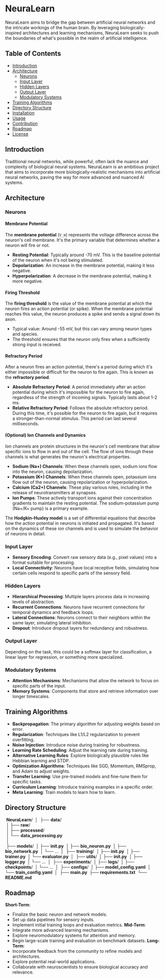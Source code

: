 # NeuraLearn

NeuraLearn aims to bridge the gap between artificial neural networks and the intricate workings of the human brain. By leveraging biologically-inspired architectures and learning mechanisms, NeuraLearn seeks to push the boundaries of what's possible in the realm of artificial intelligence.

## Table of Contents

- [Introduction](#introduction)
- [Architecture](#architecture)
  - [Neurons](#neurons)
  - [Input Layer](#input-layer)
  - [Hidden Layers](#hidden-layers)
  - [Output Layer](#output-layer)
  - [Modulatory Systems](#modulatory-systems)
- [Training Algorithms](#training-algorithms)
- [Directory Structure](#directory-structure)
- [Installation](#installation)
- [Usage](#usage)
- [Contribution](#contribution)
- [Roadmap](#roadmap)
- [License](#license)

## Introduction

Traditional neural networks, while powerful, often lack the nuance and complexity of biological neural systems. NeuraLearn is an ambitious project that aims to incorporate more biologically-realistic mechanisms into artificial neural networks, paving the way for more advanced and nuanced AI systems.

## Architecture

### Neurons

#### Membrane Potential

The **membrane potential** (`V_m`) represents the voltage difference across the neuron's cell membrane. It's the primary variable that determines whether a neuron will fire or not.

- **Resting Potential**: Typically around -70 mV. This is the baseline potential of the neuron when it's not being stimulated.
- **Depolarization**: An increase in the membrane potential, making it less negative.
- **Hyperpolarization**: A decrease in the membrane potential, making it more negative.

#### Firing Threshold

The **firing threshold** is the value of the membrane potential at which the neuron fires an action potential (or spike). When the membrane potential reaches this value, the neuron produces a spike and sends a signal down its axon.

- Typical value: Around -55 mV, but this can vary among neuron types and species.
- The threshold ensures that the neuron only fires when a sufficiently strong input is received.

#### Refractory Period

After a neuron fires an action potential, there's a period during which it's either impossible or difficult for the neuron to fire again. This is known as the **refractory period**.

- **Absolute Refractory Period**: A period immediately after an action potential during which it's impossible for the neuron to fire again, regardless of the strength of incoming signals. Typically lasts about 1-2 ms.
- **Relative Refractory Period**: Follows the absolute refractory period. During this time, it's possible for the neuron to fire again, but it requires a stronger-than-normal stimulus. This period can last several milliseconds.

#### (Optional) Ion Channels and Dynamics

Ion channels are protein structures in the neuron's cell membrane that allow specific ions to flow in and out of the cell. The flow of ions through these channels is what generates the neuron's electrical properties.

- **Sodium (Na+) Channels**: When these channels open, sodium ions flow into the neuron, causing depolarization.
- **Potassium (K+) Channels**: When these channels open, potassium ions flow out of the neuron, causing repolarization or hyperpolarization.
- **Calcium (Ca2+) Channels**: These play various roles, including in the release of neurotransmitters at synapses.
- **Ion Pumps**: These actively transport ions against their concentration gradients to maintain the resting potential. The sodium-potassium pump (Na+/K+ pump) is a primary example.

The **Hodgkin-Huxley model** is a set of differential equations that describe how the action potential in neurons is initiated and propagated. It's based on the dynamics of these ion channels and is used to simulate the behavior of neurons in detail.

### Input Layer

- **Sensory Encoding**: Convert raw sensory data (e.g., pixel values) into a format suitable for processing.
- **Local Connectivity**: Neurons have local receptive fields, simulating how certain cells respond to specific parts of the sensory field.

### Hidden Layers

- **Hierarchical Processing**: Multiple layers process data in increasing levels of abstraction.
- **Recurrent Connections**: Neurons have recurrent connections for temporal dynamics and feedback loops.
- **Lateral Connections**: Neurons connect to their neighbors within the same layer, simulating lateral inhibition.
- **Dropout**: Introduce dropout layers for redundancy and robustness.

### Output Layer

Depending on the task, this could be a softmax layer for classification, a linear layer for regression, or something more specialized.

### Modulatory Systems

- **Attention Mechanisms**: Mechanisms that allow the network to focus on specific parts of the input.
- **Memory Systems**: Components that store and retrieve information over longer timescales.

## Training Algorithms

- **Backpropagation**: The primary algorithm for adjusting weights based on error.
- **Regularization**: Techniques like L1/L2 regularization to prevent overfitting.
- **Noise Injection**: Introduce noise during training for robustness.
- **Learning Rate Scheduling**: Adjust the learning rate during training.
- **Alternative Learning Rules**: Explore biologically plausible rules like Hebbian learning and STDP.
- **Optimization Algorithms**: Techniques like SGD, Momentum, RMSprop, and Adam to adjust weights.
- **Transfer Learning**: Use pre-trained models and fine-tune them for specific tasks.
- **Curriculum Learning**: Introduce training examples in a specific order.
- **Meta Learning**: Train models to learn how to learn.

## Directory Structure

  **NeuraLearn**/
  │
  ├── **data**/ &nbsp;</br>
  │ ├── **raw**/ <br>
  │ ├── **processed**/ <br>
  │ └── **data_processing.py** <br>
  │ <br>
  ├── **models**/
  │ ├── **init.py**
  │ ├── **bio_neuron.py**
  │ ├── **bio_network.py**
  │ └── ...
  │
  ├── **training**/
  │ ├── **init.py**
  │ ├── **trainer.py**
  │ └── **evaluator.py**
  │
  ├── **utils**/
  │ ├── **init.py**
  │ ├── **logger.py**
  │ └── ...
  │
  ├── **experiments**/
  │ ├── **logs**/
  │ ├── **checkpoints**/
  │ └── ...
  │
  ├── **configs**/
  │ ├── **model_config.yaml**
  │ └── **train_config.yaml**
  │
  ├── **main.py**
  ├── **requirements.txt**
  └── **README.md**

## Roadmap
**Short-Term**:
- Finalize the basic neuron and network models.
- Set up data pipelines for sensory inputs.
- Implement initial training loops and evaluation metrics.
**Mid-Term**:
- Integrate more advanced learning mechanisms.
- Explore neuromodulatory systems for attention and memory.
- Begin large-scale training and evaluation on benchmark datasets.
**Long-Term**:
- Incorporate feedback from the community to refine models and architectures.
- Explore potential real-world applications.
- Collaborate with neuroscientists to ensure biological accuracy and relevance.
